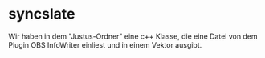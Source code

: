 # syncslate

Wir haben in dem "Justus-Ordner" eine c++ Klasse, die eine Datei von dem Plugin OBS InfoWriter einliest und in einem Vektor ausgibt.
